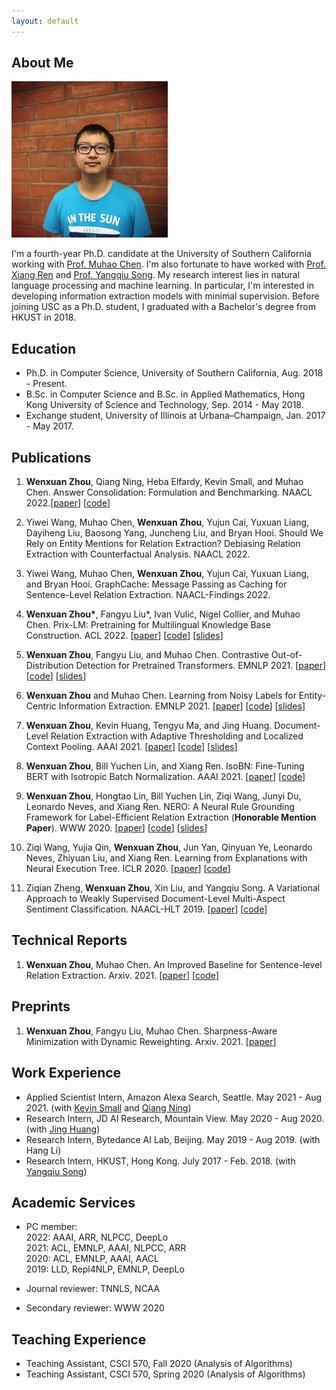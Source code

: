 ```yaml
---
layout: default
---
```


## About Me

<img class="profile-picture" src="photo.jpg">

I'm a fourth-year Ph.D. candidate at the University of Southern California working with [Prof. Muhao Chen](https://muhaochen.github.io/). I'm also fortunate to have worked with [Prof. Xiang Ren](http://ink-ron.usc.edu/xiangren/) and [Prof. Yangqiu Song](https://www.cse.ust.hk/~yqsong/). My research interest lies in natural language processing and machine learning. In particular, I'm interested in developing information extraction models with minimal supervision. Before joining USC as a Ph.D. student, I graduated with a Bachelor's degree from HKUST in 2018.

## Education
* Ph.D. in Computer Science, University of Southern California, Aug. 2018 - Present.
* B.Sc. in Computer Science and B.Sc. in Applied Mathematics, Hong Kong University of Science and Technology, Sep. 2014 - May 2018.
* Exchange student, University of Illinois at Urbana–Champaign, Jan. 2017 - May 2017.

## Publications

1. **Wenxuan Zhou**, Qiang Ning, Heba Elfardy, Kevin Small, and Muhao Chen. Answer Consolidation: Formulation and Benchmarking. NAACL 2022.\[[paper](https://arxiv.org/abs/2205.00042)] \[[code](https://github.com/amazon-research/question-answer-consolidation)\]

1. Yiwei Wang, Muhao Chen, **Wenxuan Zhou**, Yujun Cai, Yuxuan Liang, Dayiheng Liu, Baosong Yang, Juncheng Liu, and Bryan Hooi. Should We Rely on Entity Mentions for Relation Extraction? Debiasing Relation Extraction with Counterfactual Analysis. NAACL 2022.

1. Yiwei Wang, Muhao Chen, **Wenxuan Zhou**, Yujun Cai, Yuxuan Liang, and Bryan Hooi. GraphCache: Message Passing as Caching for Sentence-Level Relation Extraction. NAACL-Findings 2022.

1. **Wenxuan Zhou\***, Fangyu Liu\*, Ivan Vulić, Nigel Collier, and Muhao Chen. Prix-LM: Pretraining for Multilingual Knowledge Base Construction. ACL 2022. \[[paper](https://arxiv.org/abs/2110.08443)] \[[code](https://github.com/luka-group/prix-lm)\] \[[slides](slides/Pirx-LM_ACL22.pdf)\]

1. **Wenxuan Zhou**, Fangyu Liu, and Muhao Chen. Contrastive Out-of-Distribution Detection for Pretrained Transformers. EMNLP 2021. \[[paper](https://aclanthology.org/2021.emnlp-main.84/)\] \[[code](https://github.com/wzhouad/Contra-OOD)\] \[[slides](slides/OOD_EMNLP21.pdf)\]

1. **Wenxuan Zhou** and Muhao Chen. Learning from Noisy Labels for Entity-Centric Information Extraction. EMNLP 2021. \[[paper](https://aclanthology.org/2021.emnlp-main.437/)\] \[[code](https://github.com/wzhouad/NLL-IE)\] \[[slides](slides/NLL_EMNLP21.pdf)\]

1. **Wenxuan Zhou**, Kevin Huang, Tengyu Ma, and Jing Huang. Document-Level Relation Extraction with Adaptive Thresholding and Localized Context Pooling. AAAI 2021. \[[paper](https://arxiv.org/abs/2010.11304)\] \[[code](https://github.com/wzhouad/ATLOP)\] \[[slides](slides/ATLOP_AAAI21.pdf)\]

1. **Wenxuan Zhou**, Bill Yuchen Lin, and Xiang Ren. IsoBN: Fine-Tuning BERT with Isotropic Batch Normalization. AAAI 2021. \[[paper](https://arxiv.org/abs/2005.02178)\] \[[code](https://github.com/INK-USC/IsoBN)\]

1. **Wenxuan Zhou**, Hongtao Lin, Bill Yuchen Lin, Ziqi Wang, Junyi Du, Leonardo Neves, and Xiang Ren. NERO: A Neural Rule Grounding Framework for Label-Efficient Relation Extraction (**Honorable Mention Paper**). WWW 2020. \[[paper](https://arxiv.org/abs/1909.02177)\] \[[code](https://github.com/INK-USC/NERO)\] \[[slides](slides/NERO_WWW20.pdf)\]

1. Ziqi Wang, Yujia Qin, **Wenxuan Zhou**, Jun Yan, Qinyuan Ye, Leonardo Neves, Zhiyuan Liu, and Xiang Ren. Learning from Explanations with Neural Execution Tree. ICLR 2020. \[[paper](https://arxiv.org/abs/1911.01352)\] \[[code](https://github.com/INK-USC/NExT)\]

1. Ziqian Zheng, **Wenxuan Zhou**, Xin Liu, and Yangqiu Song. A Variational Approach to Weakly Supervised Document-Level Multi-Aspect Sentiment Classification. NAACL-HLT 2019. \[[paper](https://aclanthology.org/N19-1036/)\] \[[code](https://github.com/HKUST-KnowComp/VWS-DMSC)\]

## Technical Reports
1. **Wenxuan Zhou**, Muhao Chen. An Improved Baseline for Sentence-level Relation Extraction. Arxiv. 2021. \[[paper](https://arxiv.org/abs/2102.01373)\] \[[code](https://github.com/wzhouad/RE_improved_baseline)\]

## Preprints

1. **Wenxuan Zhou**, Fangyu Liu, Muhao Chen. Sharpness-Aware Minimization with Dynamic Reweighting. Arxiv. 2021. \[[paper](https://arxiv.org/abs/2112.08772)]

## Work Experience
* Applied Scientist Intern, Amazon Alexa Search, Seattle. May 2021 - Aug 2021. (with [Kevin Small](http://www.kevinsmall.org/) and [Qiang Ning](https://www.qiangning.info/))
* Research Intern, JD AI Research, Mountain View. May 2020 - Aug 2020. (with [Jing Huang](https://sites.google.com/view/drjinghuang))
* Research Intern, Bytedance AI Lab, Beijing. May 2019 - Aug 2019. (with Hang Li)
* Research Intern, HKUST, Hong Kong. July 2017 - Feb. 2018. (with [Yangqiu Song](https://www.cse.ust.hk/~yqsong/))

## Academic Services
* PC member:<br>
2022: AAAI, ARR, NLPCC, DeepLo<br>
2021: ACL, EMNLP, AAAI, NLPCC, ARR<br>
2020: ACL, EMNLP, AAAI, AACL<br>
2019: LLD, Repl4NLP, EMNLP, DeepLo<br>

* Journal reviewer: TNNLS, NCAA<br>

* Secondary reviewer: WWW 2020<br>

## Teaching Experience
* Teaching Assistant, CSCI 570, Fall 2020 (Analysis of Algorithms)
* Teaching Assistant, CSCI 570, Spring 2020 (Analysis of Algorithms)
<br/><br/>

